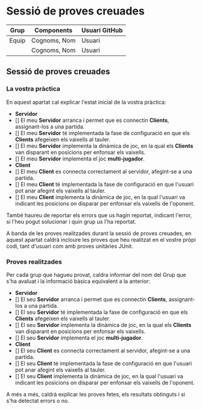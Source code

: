 # Sessió de proves creuades
| Grup         |   Components       |      Usuari GitHub     |
|--------------|--------------------|------------------------|
|    Equip     |  Cognoms, Nom      |      Usuari            |
|              |  Cognoms, Nom      |      Usuari            |


## Sessió de proves creuades

### La vostra pràctica
En aquest apartat cal explicar l'estat inicial de la vostra pràctica:

- __Servidor__
- [] El meu __Servidor__ arranca i permet que es connectin __Clients__, assignant-los a una partida.
- [] El meu __Servidor__ té implementada la fase de configuració en que els __Clients__ afegeixen els vaixells al tauler.
- [] El meu __Servidor__ implementa la dinàmica de joc, en la qual els __Clients__ van disparant en posicions per enfonsar els vaixells.
- [] El meu __Servidor__ implementa el joc **multi-jugador**.
- __Client__
- [] El meu __Client__ es connecta correctament al servidor, afegint-se a una partida.
- [] El meu __Client__ té implementada la fase de configuració en que l'usuari pot anar afegint els vaixells al tauler.
- [] El meu __Client__ implementa la dinàmica de joc, en la qual l'usuari va indicant les posicions on disparar per enfonsar els vaixells de l'oponent.
 
També haureu de reportar els errors que us hagin reportat, indicant l'error, si l'heu pogut solucionar i quin grup us l'ha reportat.

A banda de les proves realitzades durant la sessió de proves creuades, en aquest apartat caldrà incloure les proves que heu realitzat en el vostre pròpi codi, tant d'usuari com amb proves unitàries JUnit.


### Proves realitzades

Per cada grup que hagueu provat, caldra informar del nom del Grup que s'ha avaluat i la informació bàsica equivalent a la anterior:

- __Servidor__
- [] El seu __Servidor__ arranca i permet que es connectin __Clients__, assignant-los a una partida.
- [] El seu __Servidor__ té implementada la fase de configuració en que els __Clients__ afegeixen els vaixells al tauler.
- [] El seu __Servidor__ implementa la dinàmica de joc, en la qual els __Clients__ van disparant en posicions per enfonsar els vaixells.
- [] El seu __Servidor__ implementa el joc **multi-jugador**.
- __Client__
- [] El seu __Client__ es connecta correctament al servidor, afegint-se a una partida.
- [] El seu __Client__ té implementada la fase de configuració en que l'usuari pot anar afegint els vaixells al tauler.
- [] El seu __Client__ implementa la dinàmica de joc, en la qual l'usuari va indicant les posicions on disparar per enfonsar els vaixells de l'oponent.
 

 A més a més, caldrà explicar les proves fetes, els resultats obtinguts i si s'ha detectat errors o no.









